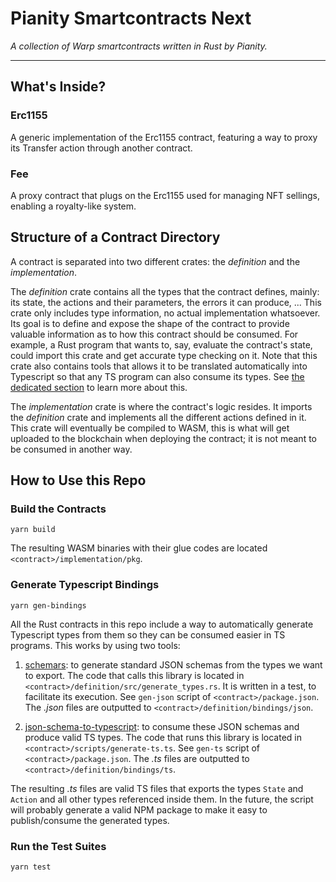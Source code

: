 # Pianity Smartcontracts Next

*A collection of Warp smartcontracts written in Rust by Pianity.*

---

## What's Inside?

### Erc1155

A generic implementation of the Erc1155 contract, featuring a way to proxy its Transfer action
through another contract.

### Fee

A proxy contract that plugs on the Erc1155 used for managing NFT sellings, enabling a royalty-like
system.

## Structure of a Contract Directory

A contract is separated into two different crates: the *definition* and the *implementation*.

The *definition* crate contains all the types that the contract defines, mainly: its state, the
actions and their parameters, the errors it can produce, ... This crate only includes type
information, no actual implementation whatsoever. Its goal is to define and expose the shape of the
contract to provide valuable information as to how this contract should be consumed. For example, a
Rust program that wants to, say, evaluate the contract's state, could import this crate and get
accurate type checking on it. Note that this crate also contains tools that allows it to be
translated automatically into Typescript so that any TS program can also consume its types. See
[the dedicated section](#generate-typescript-bindings) to learn more about this.

The *implementation* crate is where the contract's logic resides. It imports the *definition* crate
and implements all the different actions defined in it. This crate will eventually be compiled to
WASM, this is what will get uploaded to the blockchain when deploying the contract; it is not meant
to be consumed in another way.

## How to Use this Repo

### Build the Contracts

```
yarn build
```

The resulting WASM binaries with their glue codes are located `<contract>/implementation/pkg`.

### Generate Typescript Bindings

```
yarn gen-bindings
```

All the Rust contracts in this repo include a way to automatically generate Typescript types from
them so they can be consumed easier in TS programs. This works by using two tools:

1. [schemars](https://github.com/GREsau/schemars): to generate standard JSON schemas from the types
   we want to export. The code that calls this library is located in
   `<contract>/definition/src/generate_types.rs`. It is written in a test, to facilitate its
   execution. See `gen-json` script of `<contract>/package.json`. The *.json* files are outputted
   to `<contract>/definition/bindings/json`.

1. [json-schema-to-typescript](https://github.com/bcherny/json-schema-to-typescript): to consume
   these JSON schemas and produce valid TS types. The code that runs this library is located in
   `<contract>/scripts/generate-ts.ts`. See `gen-ts` script of `<contract>/package.json`. The *.ts*
   files are outputted to `<contract>/definition/bindings/ts`.

The resulting *.ts* files are valid TS files that exports the types `State` and `Action` and all
other types referenced inside them. In the future, the script will probably generate a valid NPM
package to make it easy to publish/consume the generated types.

### Run the Test Suites

```
yarn test
```
